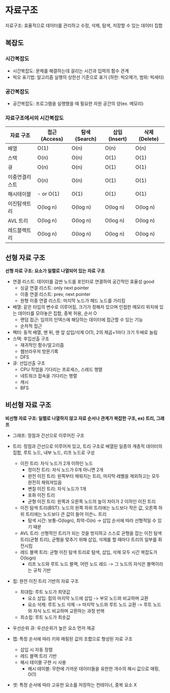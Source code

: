 # 자료구조
자료구조: 효율적으로 데이터를 관리하고 수정, 삭제, 탐색, 저장할 수 있는 데이터 집합

## 복잡도
### 시간복잡도
- 시간복잡도: 문제를 해결하는데 걸리는 시간과 입력의 함수 관계
- 빅오 표기법: 알고리즘 실행의 상한선 기준으로 표기 (하한: 빅오메가, 범위: 빅세타)

### 공간복잡도
- 공간복잡도: 프로그램을 실행했을 때 필요한 자원 공간의 양(ex. 메모리)

### 자료구조에서의 시간복잡도
| 자료 구조   | 접근 (Access) | 탐색 (Search) | 삽입 (Insert) | 삭제 (Delete) |
|---------|-------------|-------------|-------------|-------------|
| 배열      | O(1)        | O(n)        | O(n)        | O(n)        |
| 스택      | O(n)        | O(n)        | O(1)        | O(1)        |
| 큐       | O(n)        | O(n)        | O(1)        | O(1)        |
| 이중연결리스트 | O(n)        | O(n)        | O(1)        | O(1)        |
| 해시테이블   | - or O(1)   | O(1)        | O(1)        | O(1)        |
| 이진탐색트리  | O(log n)    | O(log n)    | O(log n)    | O(log n)    |
| AVL 트리  | O(log n)    | O(log n)    | O(log n)    | O(log n)    |
| 레드블랙트리  | O(log n)    | O(log n)    | O(log n)    | O(log n)    |


## 선형 자료 구조
**선형 자료 구조: 요소가 일렬로 나열되어 있는 자료 구조**

- 연결 리스트: 데이터를 감싼 노드를 포인터로 연결하여 공간적인 효율성 good
  - 싱글 연결 리스트: only next pointer
  - 이중 연결 리스트: prev, next pointer
  - 원형 이중 연결 리스트: 마지막 노드가 헤드 노드를 가리킴
- 배열: 같은 타입의 변수로 이루어짐, 크기가 정해저 있으며 인접한 메모리 위치에 있는 데이터를 모아놓은 집합, 중복 허용, 순서 O
  - 랜덤 접근: 임의의 인덱스에 해당하는 데이터에 접근할 수 있는 기능
  - 순차적 접근
- 벡터: 동적 배열, 맨 뒤, 맨 앞 삽입/삭제 O(1), 2의 제곱+1마다 크기 두배로 늘림
- 스택: 후입선출 구조
  - 재귀적인 함수/알고리즘
  - 웹브라우저 방문기록
  - DFS
- 큐: 선입선출 구조
  - CPU 작업을 기다리는 프로세스, 스레드 행렬
  - 네트워크 접속을 기다리는 행렬
  - 캐시
  - BFS


## 비선형 자료 구조
**비선형 자료 구조: 일렬로 나열하지 않고 자료 순서나 관계가 복잡한 구조, ex) 트리, 그래프**

- 그래프: 정점과 간선으로 이루어진 구조

- 트리: 정점과 간선으로 이루어져 있고, 트리 구조로 배열된 일종의 계층적 데이터의 집합, 루트 노드, 내부 노드, 리프 노드로 구성
  - 이진 트리: 자식 노드가 2개 이하인 노드
    - 정이진 트리: 자식 노드가 0개 아니면 2개
    - 완전 이진 트리: 왼쪽부터 채워지는 트리, 마지막 레벨을 제외하고는 모두 완전히 채워져있음
    - 변질 이진 트리: 자식 노드가 1개
    - 포화 이진 트리
    - 균형 이진 트리: 왼쪽과 오른쪽 노드의 높이 차이가 2 이하인 이진 트리
  - 이진 탐색 트리(BST): 노드의 왼쪽 하위 트리에는 노드보다 작은 값, 오른쪽 하위 트리에는 노드보다 큰 값이 들어 이쓴ㄴ 트리
    - 탐색 시간: 보통-O(logn), 최악-O(n) -> 삽입 순서에 따라 선형적일 수 있기 때문
  - AVL 트리: 선형적인 트리가 되는 것을 방지하고 스스로 균형을 잡는 이진 탐색 트리(균형 트리), 균형을 맞추기 위해 삽입, 삭제를 할 때마다 트리의 일부를 회전시킴
  - 레드 블랙 트리: 균형 이진 탐색 트리로 탐색, 삽입, 삭제 모두 시간 복잡도가 O(logn)
    - 리프 노드와 루트 노드 블랙, 어떤 노드 레드 -> 그 노드의 자식은 블랙이라는 규칙 기반

- 힙: 완전 이진 트리 기반의 자료 구조
  - 최대힙: 루트 노드가 최댓값
    - 요소 삽입: 힙의 마지막 노드에 삽입 -> 부모 노드와 비교하며 교환
    - 요소 삭제: 루트 노드 삭제 -> 마지막 노드와 루트 노드 교환 -> 루트 노드와 자식 노드 비교하며 교환하는 과정 반복
  - 최소힙: 루트 노드가 최솟값

- 우선순위 큐: 우선순위가 높은 요소 먼저 제공

- 맵: 특정 순서에 따라 키와 매핑된 값의 조합으로 형성된 자료 구조
  - 삽입 시 자동 정렬
  - 레드 블랙 트리 기반
  - 해시 테이블 구현 시 사용
    - 해시 테이블: 무한에 가까운 데이터들을 유한한 개수의 해시 값으로 매핑, O(1)
- 셋: 특정 순서에 따라 고유한 요소를 저장하는 컨테이너, 중복 요소 X